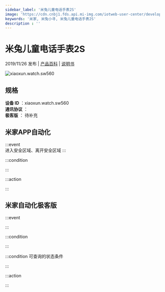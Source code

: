 ```yaml
---
sidebar_label: '米兔儿童电话手表2S'
image: 'https://cdn.cnbj1.fds.api.mi-img.com/iotweb-user-center/developer_1678871035394E5bqL48s.png?GalaxyAccessKeyId=AKVGLQWBOVIRQ3XLEW&Expires=9223372036854775807&Signature=zpPfSSsdTSceuIKzZmXZxG0afbs='
keywords: '米家, 米兔小寻, 米兔儿童电话手表2S'
description : ''
---
```

# 米兔儿童电话手表2S

2019/11/26 发布 | [产品百科](https://home.mi.com/webapp/content/baike/product/index.html?model=xiaoxun.watch.sw560/) | [说明书](https://home.mi.com/views/introduction.html?model=xiaoxun.watch.sw560&region=cn)

![xiaoxun.watch.sw560](https://cdn.cnbj1.fds.api.mi-img.com/iotweb-user-center/developer_1678871035394E5bqL48s.png?GalaxyAccessKeyId=AKVGLQWBOVIRQ3XLEW&Expires=9223372036854775807&Signature=zpPfSSsdTSceuIKzZmXZxG0afbs=)

## 规格  
> 
**设备 ID** ：xiaoxun.watch.sw560  
**通讯协议** ：  
**极客版**  ： 待补充 


## 米家APP自动化  

:::event  
进入安全区域、离开安全区域
:::

:::condition  

:::

:::action   

:::

## 米家自动化极客版  

:::event  

:::

:::condition  

:::

:::condition 可查询的状态条件  

:::

:::action  

:::

        
